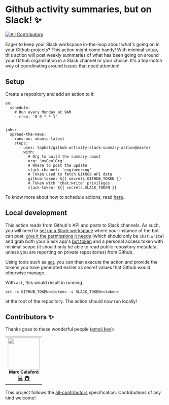 # Github activity summaries, but on Slack! ✨
<!-- ALL-CONTRIBUTORS-BADGE:START - Do not remove or modify this section -->
[![All Contributors](https://img.shields.io/badge/all_contributors-1-orange.svg?style=flat-square)](#contributors-)
<!-- ALL-CONTRIBUTORS-BADGE:END -->

Eager to keep your Slack workspace in-the-loop about what's going on in your Github projects? This action might come handy! With minimal setup, this action will post weekly summaries of what has been going on around your Github organization in a Slack channel or your choice. It's a top-notch way of coordinating around issues that need attention!

## Setup

Create a repository and add an action to it:

```
on:
  schedule:
    # Run every Monday at 9AM
    - cron: '0 9 * * 1'


jobs:
  spread-the-news:
    runs-on: ubuntu-latest
    steps:
      - uses: tophat/github-activity-slack-summary-action@master
        with:
          # Org to build the summary about
          org: 'myCoolOrg'
          # Where to post the update
          slack-channel: 'engineering'
          # Token used to fetch Github API data
          github-token: ${{ secrets.GITHUB_TOKEN }}
          # Token with 'chat:write' privileges
          slack-token: ${{ secrets.SLACK_TOKEN }}
```

To know more about how to schedule actions, read
[here](https://docs.github.com/en/actions/reference/events-that-trigger-workflows#scheduled-events).

## Local development

This action reads from Github's API and posts to Slack channels. As such, you will need to [set up a Slack
workspace](https://slack.com/intl/en-ca/help/articles/206845317-Create-a-Slack-workspace) where your instance of the bot
can post, [give it the permissions it needs](https://api.slack.com/bot-users#installing-bot) (which should only be
`chat:write`) and grab both your Slack app's [bot token](https://api.slack.com/authentication/token-types#bot) and a
personal access token with minimal scope (it should only be able to read public repository metadata, unless you are
reporting on private repositories) from Github.

Using tools such as [act](https://github.com/nektos/act), you can then execute the action and provide the tokens you
have generated earlier as secret values that Github would otherwise manage.

With `act`, this would result in running

```
act -s GITHUB_TOKEN=<token> -s SLACK_TOKEN=<token>
```

at the root of the repository. The action should now run locally!

## Contributors ✨

Thanks goes to these wonderful people ([emoji key](https://allcontributors.org/docs/en/emoji-key)):

<!-- ALL-CONTRIBUTORS-LIST:START - Do not remove or modify this section -->
<!-- prettier-ignore-start -->
<!-- markdownlint-disable -->
<table>
  <tr>
    <td align="center"><a href="https://www.karnov.club/"><img src="https://avatars.githubusercontent.com/u/6210361?v=4?s=100" width="100px;" alt=""/><br /><sub><b>Marc Cataford</b></sub></a><br /><a href="https://github.com/tophat/github-activity-slack-summary-action/commits?author=mcataford" title="Code">💻</a> <a href="#infra-mcataford" title="Infrastructure (Hosting, Build-Tools, etc)">🚇</a></td>
  </tr>
</table>

<!-- markdownlint-restore -->
<!-- prettier-ignore-end -->

<!-- ALL-CONTRIBUTORS-LIST:END -->

This project follows the [all-contributors](https://github.com/all-contributors/all-contributors) specification. Contributions of any kind welcome!
